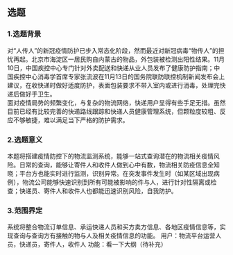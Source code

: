 ## 选题
### 1.选题背景
对“人传人”的新冠疫情防护已步入常态化阶段，然而最近对新冠病毒“物传人”的担忧再起。北京市海淀区一居民购自内蒙古的物品，外包装被检测出阳性结果。11月10日，中国疾控中心专门针对外卖配送和快递从业人员发布了健康防护指南；中国疾控中心消毒学首席专家张流波在11月13日的国务院联防联控机制新闻发布会上建议，在收快递时做好适度防护，表面包装要求不带入室内或进行消毒，处理完快递后做好手卫生。<br>
面对疫情局势的频繁变化，与复杂的物流网络，快递用户显得有些手足无措。虽然目前已经有比较完善的快递路线跟踪和快递人员健康管理系统，但颗粒度较粗、反应不够敏捷，难以满足当下严格的防护需求。

### 2.选题意义
本题将搭建疫情防控下的物流监测系统，能够一站式查询潜在的物流相关疫情风险。日常的查询，能够让寄件人和收件人做到心中有数，物流相关防疫信息全知晓；平台方也能实时进行监测，识别异常。在突发事件发生时（如某区域出现病例），物流公司能够快速识别到所有可能被影响的件与人，进行针对性隔离或检查；快递员、寄件人和收件人也都能迅速识别风险，自我防护。

### 3.范围界定
系统将整合物流订单信息、承运快递人员和买方卖方信息、各地区疫情信息等，实现查询与查询方有接触的物与人及相关疫情信息的功能。
用户：物流平台运营人员，快递员，寄件人，收件人
功能：看一下大纲（待补充）
